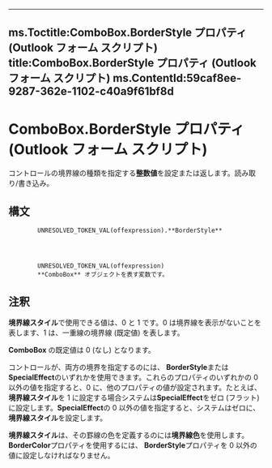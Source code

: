 

---
ms.Toctitle:ComboBox.BorderStyle プロパティ (Outlook フォーム スクリプト)
title:ComboBox.BorderStyle プロパティ (Outlook フォーム スクリプト)
ms.ContentId:59caf8ee-9287-362e-1102-c40a9f61bf8d
---
# ComboBox.BorderStyle プロパティ (Outlook フォーム スクリプト)




コントロールの境界線の種類を指定する**整数値**を設定または返します。読み取り/書き込み。

## 構文

            UNRESOLVED_TOKEN_VAL(offexpression).**BorderStyle**




            UNRESOLVED_TOKEN_VAL(offexpression)
            **ComboBox** オブジェクトを表す変数です。



## 注釈
**境界線スタイル**で使用できる値は、0 と 1 です。0 は境界線を表示がないことを表します、1 は、一重線の境界線 (既定値) を表します。



**ComboBox** の既定値は 0 (なし) となります。



コントロールが、両方の境界を指定するのには、 **BorderStyle**または**SpecialEffect**のいずれかを使用できます。これらのプロパティのいずれかの 0 以外の値を指定すると、0 に、他のプロパティの値が設定されます。たとえば、**境界線スタイル**を 1 に設定する場合システムは**SpecialEffect**をゼロ (フラット) に設定します。**SpecialEffect**の 0 以外の値を指定すると、システムはゼロに、**境界線スタイル**を設定します。



**境界線スタイル**は、その罫線の色を定義するのには**境界線色**を使用します。**BorderColor**プロパティを使用するには、 **BorderStyle**プロパティを 0 以外の値に設定しなければなりません。




